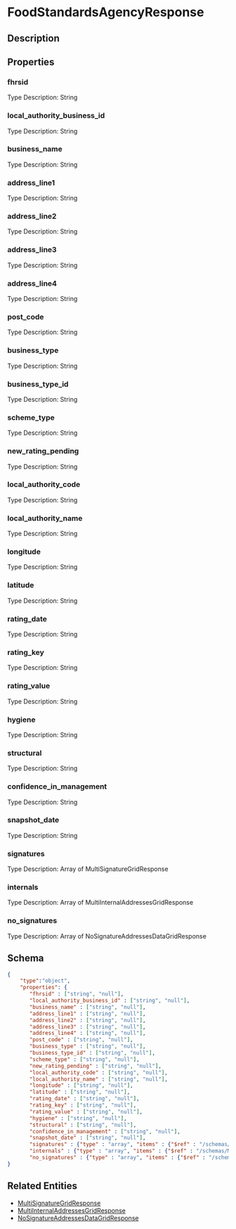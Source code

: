 # FoodStandardsAgencyResponse
## Description

## Properties
### fhrsid


Type Description: String
### local_authority_business_id


Type Description: String
### business_name


Type Description: String
### address_line1


Type Description: String
### address_line2


Type Description: String
### address_line3


Type Description: String
### address_line4


Type Description: String
### post_code


Type Description: String
### business_type


Type Description: String
### business_type_id


Type Description: String
### scheme_type


Type Description: String
### new_rating_pending


Type Description: String
### local_authority_code


Type Description: String
### local_authority_name


Type Description: String
### longitude


Type Description: String
### latitude


Type Description: String
### rating_date


Type Description: String
### rating_key


Type Description: String
### rating_value


Type Description: String
### hygiene


Type Description: String
### structural


Type Description: String
### confidence_in_management


Type Description: String
### snapshot_date


Type Description: String
### signatures


Type Description: Array of MultiSignatureGridResponse
### internals


Type Description: Array of MultiInternalAddressesGridResponse
### no_signatures


Type Description: Array of NoSignatureAddressesDataGridResponse

## Schema
```json
{
    "type":"object",
    "properties": {
       "fhrsid" : ["string", "null"],
       "local_authority_business_id" : ["string", "null"],
       "business_name" : ["string", "null"],
       "address_line1" : ["string", "null"],
       "address_line2" : ["string", "null"],
       "address_line3" : ["string", "null"],
       "address_line4" : ["string", "null"],
       "post_code" : ["string", "null"],
       "business_type" : ["string", "null"],
       "business_type_id" : ["string", "null"],
       "scheme_type" : ["string", "null"],
       "new_rating_pending" : ["string", "null"],
       "local_authority_code" : ["string", "null"],
       "local_authority_name" : ["string", "null"],
       "longitude" : ["string", "null"],
       "latitude" : ["string", "null"],
       "rating_date" : ["string", "null"],
       "rating_key" : ["string", "null"],
       "rating_value" : ["string", "null"],
       "hygiene" : ["string", "null"],
       "structural" : ["string", "null"],
       "confidence_in_management" : ["string", "null"],
       "snapshot_date" : ["string", "null"],
       "signatures" : {"type" : "array", "items" : {"$ref" : "/schemas/MultiSignatureGrid"},
       "internals" : {"type" : "array", "items" : {"$ref" : "/schemas/MultiInternalAddressesGrid"},
       "no_signatures" : {"type" : "array", "items" : {"$ref" : "/schemas/NoSignatureAddressesDataGrid"}
}
```

## Related Entities
- [MultiSignatureGridResponse](MultiSignatureGridResponse.md)
- [MultiInternalAddressesGridResponse](MultiInternalAddressesGridResponse.md)
- [NoSignatureAddressesDataGridResponse](NoSignatureAddressesDataGridResponse.md)

